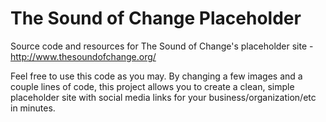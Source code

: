 The Sound of Change Placeholder
================

Source code and resources for The Sound of Change's placeholder site - http://www.thesoundofchange.org/

Feel free to use this code as you may. By changing a few images and a couple lines of code, this project allows you to create a clean, simple placeholder site with social media links for your business/organization/etc in minutes.
